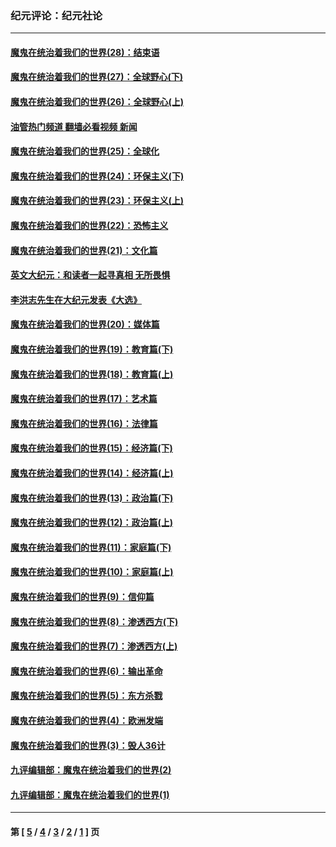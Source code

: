 ### 纪元评论：纪元社论
---
#### [魔鬼在统治着我们的世界(28)：结束语](../../pages/nsc422/n10936246.md?09160330) 
#### [魔鬼在统治着我们的世界(27)：全球野心(下)](../../pages/nsc422/n10928319.md?09160330) 
#### [魔鬼在统治着我们的世界(26)：全球野心(上)](../../pages/nsc422/n10900318.md?09160330) 
#### [油管热门频道 翻墙必看视频 新闻](ok?09160330)
#### [魔鬼在统治着我们的世界(25)：全球化](../../pages/nsc422/n10788205.md?09160330) 
#### [魔鬼在统治着我们的世界(24)：环保主义(下)](../../pages/nsc422/n10695307.md?09160330) 
#### [魔鬼在统治着我们的世界(23)：环保主义(上)](../../pages/nsc422/n10688613.md?09160330) 
#### [魔鬼在统治着我们的世界(22)：恐怖主义](../../pages/nsc422/n10614727.md?09160330) 
#### [魔鬼在统治着我们的世界(21)：文化篇](../../pages/nsc422/n10597706.md?09160330) 
#### [英文大纪元：和读者一起寻真相 无所畏惧](../../pages/nsc422/n12542027.md?09160330) 
#### [李洪志先生在大纪元发表《大选》](../../pages/nsc422/n12534746.md?09160330) 
#### [魔鬼在统治着我们的世界(20)：媒体篇](../../pages/nsc422/n10586579.md?09160330) 
#### [魔鬼在统治着我们的世界(19)：教育篇(下)](../../pages/nsc422/n10564808.md?09160330) 
#### [魔鬼在统治着我们的世界(18)：教育篇(上)](../../pages/nsc422/n10526970.md?09160330) 
#### [魔鬼在统治着我们的世界(17)：艺术篇](../../pages/nsc422/n10499093.md?09160330) 
#### [魔鬼在统治着我们的世界(16)：法律篇](../../pages/nsc422/n10485969.md?09160330) 
#### [魔鬼在统治着我们的世界(15)：经济篇(下)](../../pages/nsc422/n10469975.md?09160330) 
#### [魔鬼在统治着我们的世界(14)：经济篇(上)](../../pages/nsc422/n10457370.md?09160330) 
#### [魔鬼在统治着我们的世界(13)：政治篇(下)](../../pages/nsc422/n10448270.md?09160330) 
#### [魔鬼在统治着我们的世界(12)：政治篇(上)](../../pages/nsc422/n10444576.md?09160330) 
#### [魔鬼在统治着我们的世界(11)：家庭篇(下)](../../pages/nsc422/n10440961.md?09160330) 
#### [魔鬼在统治着我们的世界(10)：家庭篇(上)](../../pages/nsc422/n10435448.md?09160330) 
#### [魔鬼在统治着我们的世界(9)：信仰篇](../../pages/nsc422/n10432159.md?09160330) 
#### [魔鬼在统治着我们的世界(8)：渗透西方(下)](../../pages/nsc422/n10429603.md?09160330) 
#### [魔鬼在统治着我们的世界(7)：渗透西方(上)](../../pages/nsc422/n10426013.md?09160330) 
#### [魔鬼在统治着我们的世界(6)：输出革命](../../pages/nsc422/n10421536.md?09160330) 
#### [魔鬼在统治着我们的世界(5)：东方杀戮](../../pages/nsc422/n10417707.md?09160330) 
#### [魔鬼在统治着我们的世界(4)：欧洲发端](../../pages/nsc422/n10414890.md?09160330) 
#### [魔鬼在统治着我们的世界(3)：毁人36计](../../pages/nsc422/n10411583.md?09160330) 
#### [九评编辑部：魔鬼在统治着我们的世界(2)](../../pages/nsc422/n10410036.md?09160330) 
#### [九评编辑部：魔鬼在统治着我们的世界(1)](../../pages/nsc422/n10406825.md?09160330) 

---
#### 第 [ [5](./5.md?09160330) / [4](./4.md?09160330) / [3](./3.md?09160330) / [2](./2.md?09160330) / [1](./1.md?09160330) ] 页
